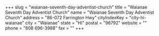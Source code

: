 +++
slug = "waianae-seventh-day-adventist-church"
title = "Waianae Seventh Day Adventist Church"
name = "Waianae Seventh Day Adventist Church"
address = "86-072 Farrington Hwy"
cityIndexKey = "city-hi-waianae"
city = "Waianae"
state = "HI"
postal = "96792"
website = ""
phone = "808 696-3988"
fax = ""
+++
